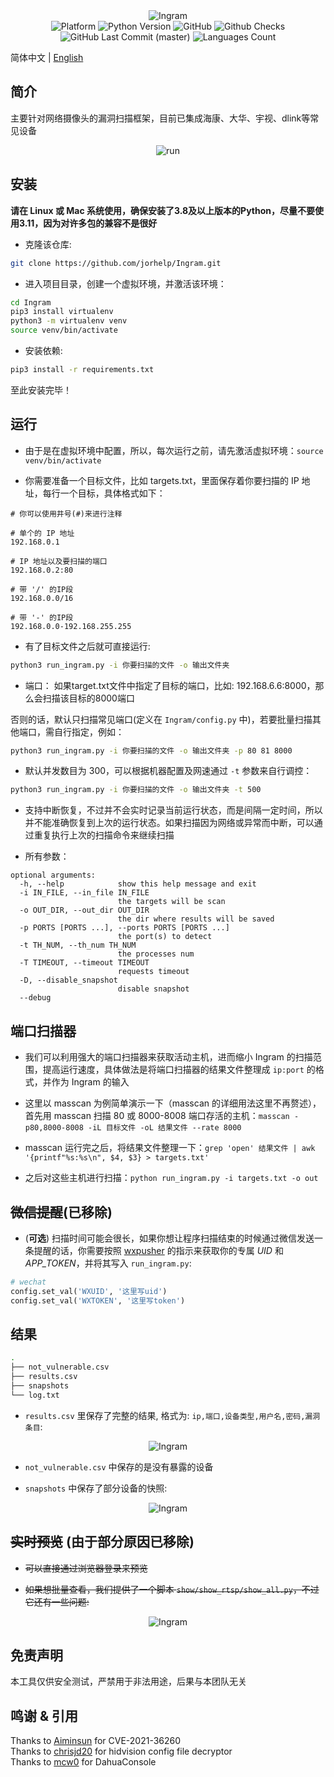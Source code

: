 <div align=center>
    <img alt="Ingram" src="https://github.com/jorhelp/imgs/blob/master/Ingram/logo.png">
</div>


<!-- icons -->
<div align=center>
    <img alt="Platform" src="https://img.shields.io/badge/platform-Linux%20|%20Mac-blue.svg">
    <img alt="Python Version" src="https://img.shields.io/badge/python-3.8-yellow.svg">
    <img alt="GitHub" src="https://img.shields.io/github/license/jorhelp/Ingram">
    <img alt="Github Checks" src="https://img.shields.io/github/checks-status/jorhelp/Ingram/master">
    <img alt="GitHub Last Commit (master)" src="https://img.shields.io/github/last-commit/jorhelp/Ingram/master">
    <img alt="Languages Count" src="https://img.shields.io/github/languages/count/jorhelp/Ingram?style=social">
</div>

简体中文 | [English](https://github.com/jorhelp/Ingram/blob/master/README.en.md)

## 简介

主要针对网络摄像头的漏洞扫描框架，目前已集成海康、大华、宇视、dlink等常见设备

<div align=center>
    <img alt="run" src="https://github.com/jorhelp/imgs/blob/master/Ingram/run_time.gif">
</div>


## 安装

**请在 Linux 或 Mac 系统使用，确保安装了3.8及以上版本的Python，尽量不要使用3.11，因为对许多包的兼容不是很好**

+ 克隆该仓库:
```bash
git clone https://github.com/jorhelp/Ingram.git
```

+ 进入项目目录，创建一个虚拟环境，并激活该环境：
```bash
cd Ingram
pip3 install virtualenv
python3 -m virtualenv venv
source venv/bin/activate
```

+ 安装依赖:
```bash
pip3 install -r requirements.txt
```

至此安装完毕！


## 运行

+ 由于是在虚拟环境中配置，所以，每次运行之前，请先激活虚拟环境：`source venv/bin/activate`

+ 你需要准备一个目标文件，比如 targets.txt，里面保存着你要扫描的 IP 地址，每行一个目标，具体格式如下：
```
# 你可以使用井号(#)来进行注释

# 单个的 IP 地址
192.168.0.1

# IP 地址以及要扫描的端口
192.168.0.2:80

# 带 '/' 的IP段
192.168.0.0/16

# 带 '-' 的IP段
192.168.0.0-192.168.255.255
```

+ 有了目标文件之后就可直接运行:
```bash
python3 run_ingram.py -i 你要扫描的文件 -o 输出文件夹
```

+ 端口：
如果target.txt文件中指定了目标的端口，比如: 192.168.6.6:8000，那么会扫描该目标的8000端口 

否则的话，默认只扫描常见端口(定义在 `Ingram/config.py` 中)，若要批量扫描其他端口，需自行指定，例如：
```bash
python3 run_ingram.py -i 你要扫描的文件 -o 输出文件夹 -p 80 81 8000
```

+ 默认并发数目为 300，可以根据机器配置及网速通过 `-t` 参数来自行调控：
```bash
python3 run_ingram.py -i 你要扫描的文件 -o 输出文件夹 -t 500
```

+ 支持中断恢复，不过并不会实时记录当前运行状态，而是间隔一定时间，所以并不能准确恢复到上次的运行状态。如果扫描因为网络或异常而中断，可以通过重复执行上次的扫描命令来继续扫描

+ 所有参数：
```
optional arguments:
  -h, --help            show this help message and exit
  -i IN_FILE, --in_file IN_FILE
                        the targets will be scan
  -o OUT_DIR, --out_dir OUT_DIR
                        the dir where results will be saved
  -p PORTS [PORTS ...], --ports PORTS [PORTS ...]
                        the port(s) to detect
  -t TH_NUM, --th_num TH_NUM
                        the processes num
  -T TIMEOUT, --timeout TIMEOUT
                        requests timeout
  -D, --disable_snapshot
                        disable snapshot
  --debug
```


## 端口扫描器

+ 我们可以利用强大的端口扫描器来获取活动主机，进而缩小 Ingram 的扫描范围，提高运行速度，具体做法是将端口扫描器的结果文件整理成 `ip:port` 的格式，并作为 Ingram 的输入

+ 这里以 masscan 为例简单演示一下（masscan 的详细用法这里不再赘述），首先用 masscan 扫描 80 或 8000-8008 端口存活的主机：`masscan -p80,8000-8008 -iL 目标文件 -oL 结果文件 --rate 8000`

+ masscan 运行完之后，将结果文件整理一下：`grep 'open' 结果文件 | awk '{printf"%s:%s\n", $4, $3} > targets.txt'`

+ 之后对这些主机进行扫描：`python run_ingram.py -i targets.txt -o out`


## ~~微信提醒~~(已移除)

+ (**可选**) 扫描时间可能会很长，如果你想让程序扫描结束的时候通过微信发送一条提醒的话，你需要按照 [wxpusher](https://wxpusher.zjiecode.com/docs/) 的指示来获取你的专属 *UID* 和 *APP_TOKEN*，并将其写入 `run_ingram.py`:
```python
# wechat
config.set_val('WXUID', '这里写uid')
config.set_val('WXTOKEN', '这里写token')
```


## 结果

```bash
.
├── not_vulnerable.csv
├── results.csv
├── snapshots
└── log.txt
```

+ `results.csv` 里保存了完整的结果, 格式为: `ip,端口,设备类型,用户名,密码,漏洞条目`:  

<div align=center>
    <img alt="Ingram" src="https://github.com/jorhelp/imgs/blob/master/Ingram/results.png">
</div>

+ `not_vulnerable.csv` 中保存的是没有暴露的设备

+ `snapshots` 中保存了部分设备的快照:  

<div align=center>
    <img alt="Ingram" src="https://github.com/jorhelp/imgs/blob/master/Ingram/snapshots.png">
</div>


## ~~实时预览~~ (由于部分原因已移除)

+ ~~可以直接通过浏览器登录来预览~~
  
+ ~~如果想批量查看，我们提供了一个脚本 `show/show_rtsp/show_all.py`，不过它还有一些问题:~~

<div align=center>
    <img alt="Ingram" src="https://github.com/jorhelp/imgs/blob/master/Ingram/show_rtsp.png">
</div>


## 免责声明

本工具仅供安全测试，严禁用于非法用途，后果与本团队无关


## 鸣谢 & 引用

Thanks to [Aiminsun](https://github.com/Aiminsun/CVE-2021-36260) for CVE-2021-36260  
Thanks to [chrisjd20](https://github.com/chrisjd20/hikvision_CVE-2017-7921_auth_bypass_config_decryptor) for hidvision config file decryptor  
Thanks to [mcw0](https://github.com/mcw0/DahuaConsole) for DahuaConsole
